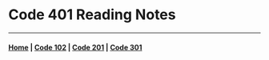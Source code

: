# Code 401 Reading Notes 




***

#### [Home](README.md) | [Code 102](102.md) | [Code 201](201.md) | [Code 301](301.md)